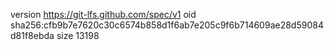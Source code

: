 version https://git-lfs.github.com/spec/v1
oid sha256:cfb9b7e7620c30c6574b858d1f6ab7e205c9f6b714609ae28d59084d81f8ebda
size 13198
